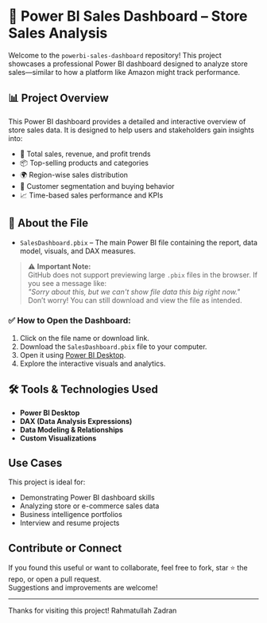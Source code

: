 # 🛒 Power BI Sales Dashboard – Store Sales Analysis

Welcome to the `powerbi-sales-dashboard` repository! This project showcases a professional Power BI dashboard designed to analyze store sales—similar to how a platform like Amazon might track performance.

## 📊 Project Overview

This Power BI dashboard provides a detailed and interactive overview of store sales data. It is designed to help users and stakeholders gain insights into:

- 🧾 Total sales, revenue, and profit trends  
- 📦 Top-selling products and categories  
- 🌍 Region-wise sales distribution  
- 🧍 Customer segmentation and buying behavior  
- 📈 Time-based sales performance and KPIs

## 📁 About the File

- `SalesDashboard.pbix` – The main Power BI file containing the report, data model, visuals, and DAX measures.

> ⚠️ **Important Note:**  
> GitHub does not support previewing large `.pbix` files in the browser. If you see a message like:  
> *"Sorry about this, but we can't show file data this big right now."*  
> Don’t worry! You can still download and view the file as intended.

### ✅ How to Open the Dashboard:

1. Click on the file name or download link.
2. Download the `SalesDashboard.pbix` file to your computer.
3. Open it using [Power BI Desktop](https://powerbi.microsoft.com/desktop/).
4. Explore the interactive visuals and analytics.

## 🛠 Tools & Technologies Used

- **Power BI Desktop**
- **DAX (Data Analysis Expressions)**
- **Data Modeling & Relationships**
- **Custom Visualizations**

##  Use Cases

This project is ideal for:

- Demonstrating Power BI dashboard skills  
- Analyzing store or e-commerce sales data  
- Business intelligence portfolios  
- Interview and resume projects  

##  Contribute or Connect

If you found this useful or want to collaborate, feel free to fork, star ⭐ the repo, or open a pull request.  
Suggestions and improvements are welcome!

---

Thanks for visiting this project! 
Rahmatullah Zadran
